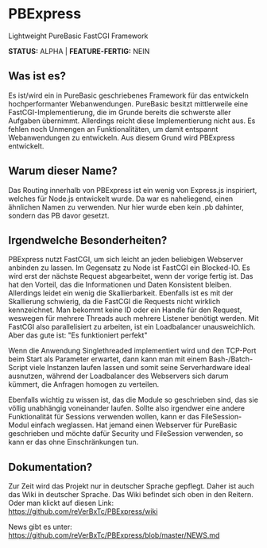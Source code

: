 # PBExpress
Lightweight PureBasic FastCGI Framework

**STATUS:** ALPHA | **FEATURE-FERTIG:** NEIN


## Was ist es?
Es ist/wird ein in PureBasic geschriebenes Framework für das entwickeln hochperformanter Webanwendungen. PureBasic besitzt mittlerweile eine FastCGI-Implementierung, die im Grunde bereits die schwerste aller Aufgaben übernimmt. Allerdings reicht diese Implementierung nicht aus. Es fehlen noch Unmengen an Funktionalitäten, um damit entspannt Webanwendungen zu entwickeln. Aus diesem Grund wird PBExpress entwickelt.

## Warum dieser Name?
Das Routing innerhalb von PBExpress ist ein wenig von Express.js inspiriert, welches für Node.js entwickelt wurde. Da war es naheliegend, einen ähnlichen Namen zu verwenden. Nur hier wurde eben kein .pb dahinter, sondern das PB davor gesetzt.

## Irgendwelche Besonderheiten?
PBExpress nutzt FastCGI, um sich leicht an jeden beliebigen Webserver anbinden zu lassen. Im Gegensatz zu Node ist FastCGI ein Blocked-IO. Es wird erst der nächste Request abgearbeitet, wenn der vorige fertig ist. Das hat den Vorteil, das die Informationen und Daten Konsistent bleiben. Allerdings leidet ein wenig die Skallierbarkeit. Ebenfalls ist es mit der Skallierung schwierig, da die FastCGI die Requests nicht wirklich kennzeichnet. Man bekommt keine ID oder ein Handle für den Request, weswegen für mehrere Threads auch mehrere Listener benötigt werden. Mit FastCGI also parallelisiert zu arbeiten, ist ein Loadbalancer unausweichlich. Aber das gute ist: "Es funktioniert perfekt"

Wenn die Anwendung Singlethreaded implementiert wird und den TCP-Port beim Start als Parameter erwartet, dann kann man mit einem Bash-/Batch-Script viele Instanzen laufen lassen und somit seine Serverhardware ideal ausnutzen, während der Loadbalancer des Webservers sich darum kümmert, die Anfragen homogen zu verteilen.

Ebenfalls wichtig zu wissen ist, das die Module so geschrieben sind, das sie völlig unabhängig voneinander laufen. Sollte also irgendwer eine andere Funktionalität für Sessions verwenden wollen, kann er das FileSession-Modul einfach weglassen. Hat jemand einen Webserver für PureBasic geschrieben und möchte dafür Security und FileSession verwenden, so kann er das ohne Einschränkungen tun.

## Dokumentation?
Zur Zeit wird das Projekt nur in deutscher Sprache gepflegt. Daher ist auch das Wiki in deutscher Sprache. Das Wiki befindet sich oben in den Reitern. Oder man klickt auf diesen Link: https://github.com/reVerBxTc/PBExpress/wiki

News gibt es unter: https://github.com/reVerBxTc/PBExpress/blob/master/NEWS.md
